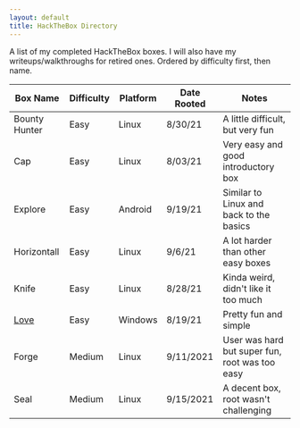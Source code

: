 ```yaml
---
layout: default
title: HackTheBox Directory
---
```

A list of my completed HackTheBox boxes. I will also have my writeups/walkthroughs for retired ones. Ordered by difficulty first, then name.
<br />

| Box Name  | Difficulty | Platform | Date Rooted | Notes |
| ------------- | ------------- | ------------- |------------- |------------- |
| Bounty Hunter | Easy | Linux | 8/30/21 | A little difficult, but very fun |
| Cap | Easy | Linux | 8/03/21 | Very easy and good introductory box |
| Explore | Easy | Android | 9/19/21 | Similar to Linux and back to the basics |
| Horizontall | Easy | Linux | 9/6/21 | A lot harder than other easy boxes |
| Knife | Easy | Linux | 8/28/21 | Kinda weird, didn't like it too much |
| <a href="https://susmdt.github.io/Nigerald/HTB/Love"> Love </a>  | Easy | Windows | 8/19/21 | Pretty fun and simple |
| Forge | Medium | Linux | 9/11/2021 | User was hard but super fun, root was too easy |
| Seal | Medium | Linux | 9/15/2021 | A decent box, root wasn't challenging |
